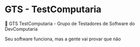 # GTS - TestComputaria
:bug: GTS TestComputaria - Grupo de Testadores de Software do DevComputaria

Seu software funciona, mas a gente vai provar que não 

